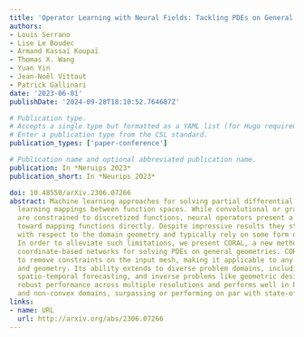 ```yaml
---
title: 'Operator Learning with Neural Fields: Tackling PDEs on General Geometries'
authors:
- Louis Serrano
- Lise Le Boudec
- Armand Kassaï Koupaï
- Thomas X. Wang
- Yuan Yin
- Jean-Noël Vittaut
- Patrick Gallinari
date: '2023-06-01'
publishDate: '2024-09-28T18:10:52.764687Z'

# Publication type.
# Accepts a single type but formatted as a YAML list (for Hugo requirements).
# Enter a publication type from the CSL standard.
publication_types: ['paper-conference']

# Publication name and optional abbreviated publication name.
publication: In *Neruips 2023*
publication_short: In *Neurips 2023*

doi: 10.48550/arXiv.2306.07266
abstract: Machine learning approaches for solving partial differential equations require
  learning mappings between function spaces. While convolutional or graph neural networks
  are constrained to discretized functions, neural operators present a promising milestone
  toward mapping functions directly. Despite impressive results they still face challenges
  with respect to the domain geometry and typically rely on some form of discretization.
  In order to alleviate such limitations, we present CORAL, a new method that leverages
  coordinate-based networks for solving PDEs on general geometries. CORAL is designed
  to remove constraints on the input mesh, making it applicable to any spatial sampling
  and geometry. Its ability extends to diverse problem domains, including PDE solving,
  spatio-temporal forecasting, and inverse problems like geometric design. CORAL demonstrates
  robust performance across multiple resolutions and performs well in both convex
  and non-convex domains, surpassing or performing on par with state-of-the-art models.
links:
- name: URL
  url: http://arxiv.org/abs/2306.07266
---
```

